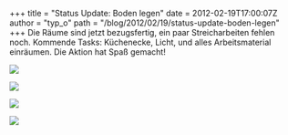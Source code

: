 +++
title = "Status Update: Boden legen"
date = 2012-02-19T17:00:07Z
author = "typ_o"
path = "/blog/2012/02/19/status-update-boden-legen"
+++
Die Räume sind jetzt bezugsfertig, ein paar Streicharbeiten fehlen noch.
Kommende Tasks: Küchenecke, Licht, und alles Arbeitsmaterial einräumen.
Die Aktion hat Spaß gemacht!

![](/media/hinten_boden.serendipityThumb.jpg)

![](/media/boden_transport.serendipityThumb.jpg)

![](/media/boden_draussem.serendipityThumb.jpg)

![](/media/vorne_boden.serendipityThumb.jpg)
